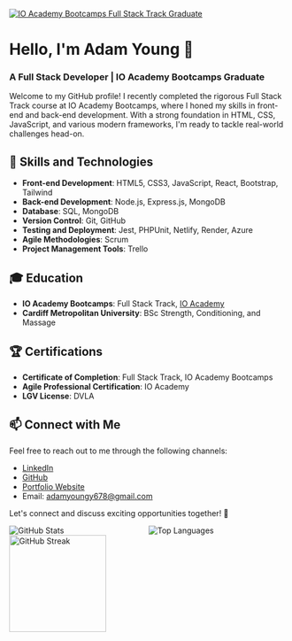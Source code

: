 [![IO Academy Bootcamps Full Stack Track Graduate](https://img.shields.io/badge/IO%20Academy-Bootcamps%20Graduate-brightgreen)](https://ioacademy.io/bootcamps)




# Hello, I'm Adam Young 👋
### A Full Stack Developer | IO Academy Bootcamps Graduate

Welcome to my GitHub profile! I recently completed the rigorous Full Stack Track course at IO Academy Bootcamps, where I honed my skills in front-end and back-end development. With a strong foundation in HTML, CSS, JavaScript, and various modern frameworks, I'm ready to tackle real-world challenges head-on.

## 🌟 Skills and Technologies

- **Front-end Development**: HTML5, CSS3, JavaScript, React, Bootstrap, Tailwind
- **Back-end Development**: Node.js, Express.js, MongoDB
- **Database**: SQL, MongoDB
- **Version Control**: Git, GitHub
- **Testing and Deployment**: Jest, PHPUnit, Netlify, Render, Azure
- **Agile Methodologies**: Scrum
- **Project Management Tools**: Trello

<!-- ## 💼 Experience

During the IO Academy Bootcamps Full Stack Track, I worked on various hands-on projects, including:

- **Project 1**: Built a responsive e-commerce website using React and Node.js, implementing features like user authentication, shopping cart functionality, and secure payment gateways.
- **Project 2**: Developed a RESTful API using Express.js and MongoDB to create a robust backend for a blogging platform, enabling users to create, update, and delete articles.
- **Project 3**: Collaborated with a team to build a real-time chat application using Socket.io, allowing users to join chat rooms, send messages, and receive instant updates. -->

## 🎓 Education

- **IO Academy Bootcamps**: Full Stack Track, [IO Academy](https://ioacademy.io/bootcamps)
- **Cardiff Metropolitan University**: BSc Strength, Conditioning, and Massage

## 🏆 Certifications

- **Certificate of Completion**: Full Stack Track, IO Academy Bootcamps
- **Agile Professional Certification**: IO Academy
- **LGV License**: DVLA

## 📫 Connect with Me

Feel free to reach out to me through the following channels:

- [LinkedIn](https://www.linkedin.com/in/adam-young-684319203)
- [GitHub](https://github.com/youngy247)
- [Portfolio Website](https://adamyoung.netlify.app/)
- Email: adamyoungy678@gmail.com

Let's connect and discuss exciting opportunities together! 🚀

<div style="display: flex;">
  <div style="flex: 1;">
    <img src="https://github-readme-stats.vercel.app/api?username=youngy247&count_private=true&show_icons=true&theme=dark" alt="GitHub Stats" />
  </div>
  <div style="flex: 1;">
    <img src="https://github-readme-stats.vercel.app/api/top-langs/?username=youngy247&layout=compact&theme=dark" alt="Top Languages"  />
  </div>
</div>

<div style="width: 100%;">
  <img src="https://github-readme-streak-stats.herokuapp.com/?user=youngy247&theme=dark" alt="GitHub Streak" height="175" />
</div




